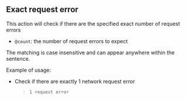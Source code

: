 ## Exact request error

This action will check if there are the specified exact number of request errors

- `@count`: the number of request errors to expect

The matching is case insensitive and can appear anywhere within the sentence.

Example of usage:

- Check if there are exactly 1 network request error

   > `1 request error`